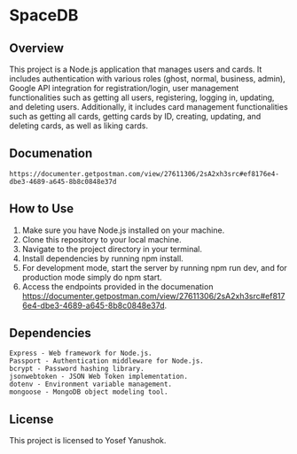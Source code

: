 # SpaceDB

## Overview

This project is a Node.js application that manages users and cards. It includes authentication with various roles (ghost, normal, business, admin), Google API integration for registration/login, user management functionalities such as getting all users, registering, logging in, updating, and deleting users. Additionally, it includes card management functionalities such as getting all cards, getting cards by ID, creating, updating, and deleting cards, as well as liking cards.

## Documenation

```
https://documenter.getpostman.com/view/27611306/2sA2xh3src#ef8176e4-dbe3-4689-a645-8b8c0848e37d
```

## How to Use

1. Make sure you have Node.js installed on your machine.
2. Clone this repository to your local machine.
3. Navigate to the project directory in your terminal.
4. Install dependencies by running npm install.
5. For development mode, start the server by running npm run dev, and for production mode simply do npm start.
6. Access the endpoints provided in the documenation https://documenter.getpostman.com/view/27611306/2sA2xh3src#ef8176e4-dbe3-4689-a645-8b8c0848e37d.

## Dependencies

    Express - Web framework for Node.js.
    Passport - Authentication middleware for Node.js.
    bcrypt - Password hashing library.
    jsonwebtoken - JSON Web Token implementation.
    dotenv - Environment variable management.
    mongoose - MongoDB object modeling tool.
    
## License

This project is licensed to Yosef Yanushok.
